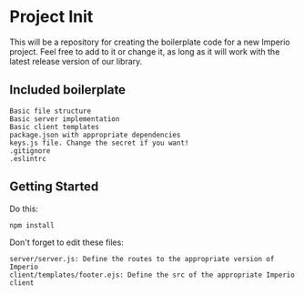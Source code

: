 # Project Init

This will be a repository for creating the boilerplate code for a new Imperio
project. Feel free to add to it or change it, as long as it will work with the
latest release version of our library.

## Included boilerplate

```
Basic file structure
Basic server implementation
Basic client templates
package.json with appropriate dependencies
keys.js file. Change the secret if you want!
.gitignore
.eslintrc
```

## Getting Started

Do this:

```bash
npm install
```

Don't forget to edit these files:

```
server/server.js: Define the routes to the appropriate version of Imperio
client/templates/footer.ejs: Define the src of the appropriate Imperio client
```
